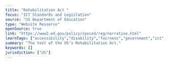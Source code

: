 ```yaml
---
title: "Rehabilitation Act "
focus: "ICT Standards and Legislation"
source: "US Department of Education"
type: "Website Resource"
openSource: true
link: "https://www2.ed.gov/policy/speced/reg/narrative.html"
learnTags: ["accessibility","disability","fairness","government","ict","inclusivePractice","legislationAndLaw"]
summary: "The text of the US's Rehabilitation Act."
keywords: []
jurisdiction: ["US"]
---
```

